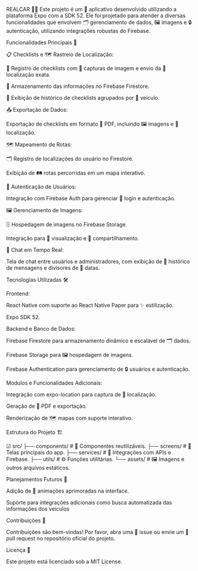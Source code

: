REALCAR 🚀📱
Este projeto é um 📱 aplicativo desenvolvido utilizando a plataforma Expo com a SDK 52. Ele foi projetado para atender a diversas funcionalidades que envolvem 🗂️ gerenciamento de dados, 🖼️ imagens e 🔒 autenticação, utilizando integrações robustas do Firebase.

Funcionalidades Principais 🎯

📋 Checklists e 🗺️ Rastreio de Localização:

📝 Registro de checklists com 📸 capturas de imagem e envio da 📍 localização exata.

💾 Armazenamento das informações no Firebase Firestore.

👀 Exibição de histórico de checklists agrupados por 🚗 veículo.

📤 Exportação de Dados:

Exportação de checklists em formato 📄 PDF, incluindo 🖼️ imagens e 📍 localização.

🗺️ Mapeamento de Rotas:

🗂️ Registro de localizações do usuário no Firestore.

Exibição de 🛤️ rotas percorridas em um mapa interativo.

🔐 Autenticação de Usuários:

Integração com Firebase Auth para gerenciar 🔑 login e autenticação.

🖼️ Gerenciamento de Imagens:

🗄️ Hospedagem de imagens no Firebase Storage.

Integração para 👀 visualização e 🤝 compartilhamento.

💬 Chat em Tempo Real:

Tela de chat entre usuários e administradores, com exibição de 📜 histórico de mensagens e divisores de 📅 datas.

Tecnologias Utilizadas 🛠️

Frontend:

React Native com suporte ao React Native Paper para ✨ estilização.

Expo SDK 52.

Backend e Banco de Dados:

Firebase Firestore para armazenamento dinâmico e escalável de 🗂️ dados.

Firebase Storage para 🖼️ hospedagem de imagens.

Firebase Authentication para gerenciamento de 🔒 usuários e autenticação.

Módulos e Funcionalidades Adicionais:

Integração com expo-location para captura de 📍 localização.

Geração de 📄 PDF e exportação.

Renderização de 🗺️ mapas com suporte interativo.

Estrutura do Projeto 🏗️

☑ src/
  ├── components/         # 🌟 Componentes reutilizáveis.
  ├── screens/            # 📱 Telas principais do app.
  ├── services/           # 🔌 Integrações com APIs e Firebase.
  ├── utils/              # ⚙️ Funções utilitárias.
  └── assets/             # 🖼️ Imagens e outros arquivos estáticos.



Planejamentos Futuros 🔮

Adição de 🎨 animações aprimoradas na interface.

Suporte para integrações adicionais como busca automatizada das informações dos veiculos


Contribuições 🙌

Contribuições são bem-vindas! Por favor, abra uma 🐛 issue ou envie um 🔀 pull request no repositório oficial do projeto.

Licença 📜

Este projeto está licenciado sob a MIT License.
